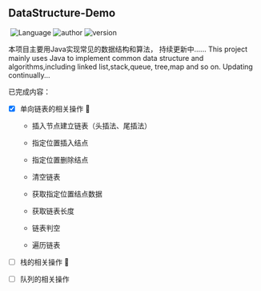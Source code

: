 ## DataStructure-Demo

​	![Language](F:\workspace\DataStructure-Demo\language-Java-green.svg)  ![author](https://img.shields.io/badge/author-Garen~-blueviolet)  ![version](F:\workspace\DataStructure-Demo\version-jdk12.0.1-9cf)

本项目主要用Java实现常见的数据结构和算法， 持续更新中......
This project mainly uses Java to implement common data structure and algorithms,including linked list,stack,queue,
tree,map and so on. Updating continually...

已完成内容：

- [x] 单向链表的相关操作 :ghost:

  - 插入节点建立链表（头插法、尾插法）

  - 指定位置插入结点
  - 指定位置删除结点
  - 清空链表
  - 获取指定位置结点数据
  - 获取链表长度
  - 链表判空
  - 遍历链表

- [ ] 栈的相关操作 :ghost:

- [ ] 队列的相关操作


